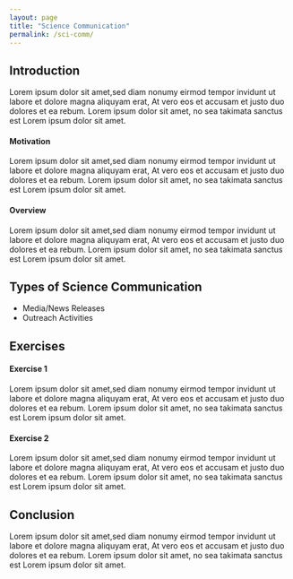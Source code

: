 ```yaml
---
layout: page
title: "Science Communication"
permalink: /sci-comm/
---
```


## Introduction

Lorem ipsum dolor sit amet,sed diam nonumy eirmod tempor invidunt ut labore et dolore magna aliquyam erat,  At vero eos et accusam et justo duo dolores et ea rebum.  Lorem ipsum dolor sit amet,  no sea takimata sanctus est Lorem ipsum dolor sit amet.  

#### Motivation

Lorem ipsum dolor sit amet,sed diam nonumy eirmod tempor invidunt ut labore et dolore magna aliquyam erat,  At vero eos et accusam et justo duo dolores et ea rebum.  Lorem ipsum dolor sit amet,  no sea takimata sanctus est Lorem ipsum dolor sit amet.  

#### Overview

Lorem ipsum dolor sit amet,sed diam nonumy eirmod tempor invidunt ut labore et dolore magna aliquyam erat,  At vero eos et accusam et justo duo dolores et ea rebum.  Lorem ipsum dolor sit amet,  no sea takimata sanctus est Lorem ipsum dolor sit amet.  

## Types of Science Communication

- Media/News Releases
- Outreach Activities

## Exercises

#### Exercise 1

Lorem ipsum dolor sit amet,sed diam nonumy eirmod tempor invidunt ut labore et dolore magna aliquyam erat,  At vero eos et accusam et justo duo dolores et ea rebum.  Lorem ipsum dolor sit amet,  no sea takimata sanctus est Lorem ipsum dolor sit amet.  

#### Exercise 2

Lorem ipsum dolor sit amet,sed diam nonumy eirmod tempor invidunt ut labore et dolore magna aliquyam erat,  At vero eos et accusam et justo duo dolores et ea rebum.  Lorem ipsum dolor sit amet,  no sea takimata sanctus est Lorem ipsum dolor sit amet.  

## Conclusion

Lorem ipsum dolor sit amet,sed diam nonumy eirmod tempor invidunt ut labore et dolore magna aliquyam erat,  At vero eos et accusam et justo duo dolores et ea rebum.  Lorem ipsum dolor sit amet,  no sea takimata sanctus est Lorem ipsum dolor sit amet.  
